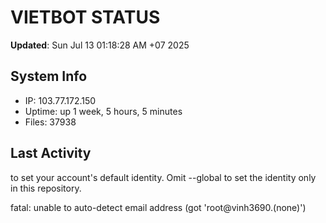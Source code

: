 # VIETBOT STATUS
**Updated**: Sun Jul 13 01:18:28 AM +07 2025

## System Info
- IP: 103.77.172.150
- Uptime: up 1 week, 5 hours, 5 minutes
- Files: 37938

## Last Activity

to set your account's default identity.
Omit --global to set the identity only in this repository.

fatal: unable to auto-detect email address (got 'root@vinh3690.(none)')
